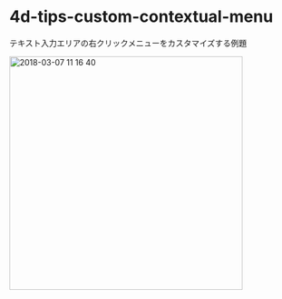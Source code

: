 # 4d-tips-custom-contextual-menu
テキスト入力エリアの右クリックメニューをカスタマイズする例題

<img width="411" alt="2018-03-07 11 16 40" src="https://user-images.githubusercontent.com/10509075/37070339-4b631874-21fa-11e8-8633-4b6ed42bdd98.png">
